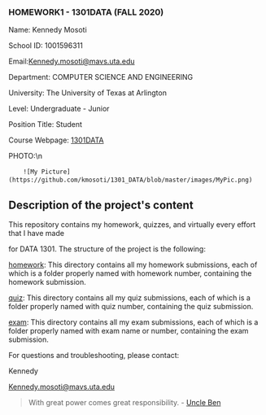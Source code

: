 ### HOMEWORK1 - 1301DATA (FALL 2020)

Name: Kennedy Mosoti

School ID: 1001596311

Email:Kennedy.mosoti@mavs.uta.edu

Department: COMPUTER SCIENCE AND ENGINEERING

University: The University of Texas at Arlington

Level: Undergraduate - Junior

Position Title: Student

Course Webpage: [1301DATA](https://www.cdslab.org/IDS2020F/)

PHOTO:\n
        
        ![My Picture](https://github.com/kmosoti/1301_DATA/blob/master/images/MyPic.png)

## Description of the project's content
This repository contains my homework, quizzes, and virtually every effort that I have made

for DATA 1301. The structure of the project is the following:

[homework](/homework): This directory contains all my homework submissions, each of which is a folder properly named with homework number, containing the homework submission.

[quiz](/quiz): This directory contains all my quiz submissions, each of which is a folder properly named with quiz number, containing the quiz submission.

[exam](/exam): This directory contains all my exam submissions, each of which is a folder properly named with exam name or number, containing the exam submission.

For questions and troubleshooting, please contact:

Kennedy

Kennedy.mosoti@mavs.uta.edu

>With great power comes great responsibility. - [Uncle Ben](https://en.wikipedia.org/wiki/Uncle_Ben)
